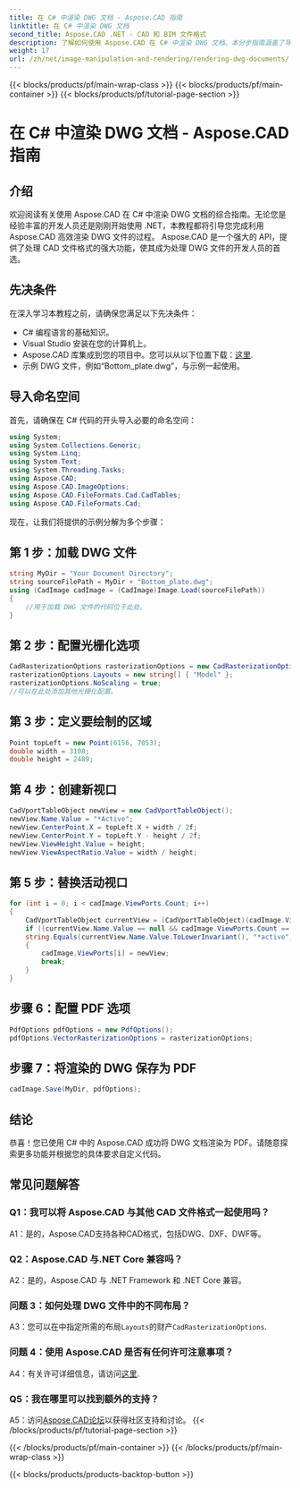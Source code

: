 ```yaml
---
title: 在 C# 中渲染 DWG 文档 - Aspose.CAD 指南
linktitle: 在 C# 中渲染 DWG 文档
second_title: Aspose.CAD .NET - CAD 和 BIM 文件格式
description: 了解如何使用 Aspose.CAD 在 C# 中渲染 DWG 文档。本分步指南涵盖了导入、配置和保存代码示例。
weight: 17
url: /zh/net/image-manipulation-and-rendering/rendering-dwg-documents/
---
```


{{< blocks/products/pf/main-wrap-class >}}
{{< blocks/products/pf/main-container >}}
{{< blocks/products/pf/tutorial-page-section >}}

# 在 C# 中渲染 DWG 文档 - Aspose.CAD 指南

## 介绍

欢迎阅读有关使用 Aspose.CAD 在 C# 中渲染 DWG 文档的综合指南。无论您是经验丰富的开发人员还是刚刚开始使用 .NET，本教程都将引导您完成利用 Aspose.CAD 高效渲染 DWG 文件的过程。 Aspose.CAD 是一个强大的 API，提供了处理 CAD 文件格式的强大功能，使其成为处理 DWG 文件的开发人员的首选。

## 先决条件

在深入学习本教程之前，请确保您满足以下先决条件：

- C# 编程语言的基础知识。
- Visual Studio 安装在您的计算机上。
-  Aspose.CAD 库集成到您的项目中。您可以从以下位置下载：[这里](https://releases.aspose.com/cad/net/).
- 示例 DWG 文件，例如“Bottom_plate.dwg”，与示例一起使用。

## 导入命名空间

首先，请确保在 C# 代码的开头导入必要的命名空间：

```csharp
using System;
using System.Collections.Generic;
using System.Linq;
using System.Text;
using System.Threading.Tasks;
using Aspose.CAD;
using Aspose.CAD.ImageOptions;
using Aspose.CAD.FileFormats.Cad.CadTables;
using Aspose.CAD.FileFormats.Cad;
```

现在，让我们将提供的示例分解为多个步骤：

## 第 1 步：加载 DWG 文件

```csharp
string MyDir = "Your Document Directory";
string sourceFilePath = MyDir + "Bottom_plate.dwg";
using (CadImage cadImage = (CadImage)Image.Load(sourceFilePath))
{
    //用于加载 DWG 文件的代码位于此处。
}
```

## 第 2 步：配置光栅化选项

```csharp
CadRasterizationOptions rasterizationOptions = new CadRasterizationOptions();
rasterizationOptions.Layouts = new string[] { "Model" };
rasterizationOptions.NoScaling = true;
//可以在此处添加其他光栅化配置。
```

## 第 3 步：定义要绘制的区域

```csharp
Point topLeft = new Point(6156, 7053);
double width = 3108;
double height = 2489;
```

## 第 4 步：创建新视口

```csharp
CadVportTableObject newView = new CadVportTableObject();
newView.Name.Value = "*Active";
newView.CenterPoint.X = topLeft.X + width / 2f;
newView.CenterPoint.Y = topLeft.Y - height / 2f;
newView.ViewHeight.Value = height;
newView.ViewAspectRatio.Value = width / height;
```

## 第 5 步：替换活动视口

```csharp
for (int i = 0; i < cadImage.ViewPorts.Count; i++)
{
    CadVportTableObject currentView = (CadVportTableObject)(cadImage.ViewPorts[i]);
    if ((currentView.Name.Value == null && cadImage.ViewPorts.Count == 1) ||
    string.Equals(currentView.Name.Value.ToLowerInvariant(), "*active"))
    {
        cadImage.ViewPorts[i] = newView;
        break;
    }
}
```

## 步骤 6：配置 PDF 选项

```csharp
PdfOptions pdfOptions = new PdfOptions();
pdfOptions.VectorRasterizationOptions = rasterizationOptions;
```

## 步骤 7：将渲染的 DWG 保存为 PDF

```csharp
cadImage.Save(MyDir, pdfOptions);
```

## 结论

恭喜！您已使用 C# 中的 Aspose.CAD 成功将 DWG 文档渲染为 PDF。请随意探索更多功能并根据您的具体要求自定义代码。

## 常见问题解答

### Q1：我可以将 Aspose.CAD 与其他 CAD 文件格式一起使用吗？

A1：是的，Aspose.CAD支持各种CAD格式，包括DWG、DXF、DWF等。

### Q2：Aspose.CAD 与.NET Core 兼容吗？

A2：是的，Aspose.CAD 与 .NET Framework 和 .NET Core 兼容。

### 问题 3：如何处理 DWG 文件中的不同布局？

 A3：您可以在中指定所需的布局`Layouts`的财产`CadRasterizationOptions`.

### 问题 4：使用 Aspose.CAD 是否有任何许可注意事项？

 A4：有关许可详细信息，请访问[这里](https://purchase.aspose.com/buy).

### Q5：我在哪里可以找到额外的支持？

A5：访问[Aspose.CAD论坛](https://forum.aspose.com/c/cad/19)以获得社区支持和讨论。
{{< /blocks/products/pf/tutorial-page-section >}}

{{< /blocks/products/pf/main-container >}}
{{< /blocks/products/pf/main-wrap-class >}}

{{< blocks/products/products-backtop-button >}}
